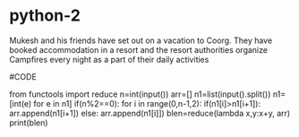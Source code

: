 # python-2
Mukesh and his friends have set out on a vacation to Coorg. They have booked accommodation in a resort and the resort authorities organize Campfires every night as a part of their daily activities

#CODE

from functools import reduce
n=int(input())
arr=[]
n1=list(input().split())
n1=[int(e) for e in n1]
if(n%2==0):
for i in range(0,n-1,2): 
if(n1[i]>n1[i+1]):
arr.append(n1[i+1])
else:
arr.append(n1[i]])
blen=reduce(lambda x,y:x+y, arr)
print(blen)
